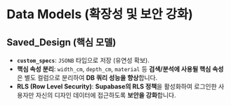 # Data Models (확장성 및 보안 강화)

## Saved_Design (핵심 모델)

  * **`custom_specs`**: `JSONB` 타입으로 저장 (유연성 확보).
  * **핵심 속성 분리**: `width_cm`, `depth_cm`, `material` 등 **검색/분석에 사용될 핵심 속성**은 별도 컬럼으로 분리하여 **DB 쿼리 성능을 향상**합니다.
  * **RLS (Row Level Security)**: **Supabase의 RLS 정책**을 활성화하여 로그인한 사용자만 자신의 디자인 데이터에 접근하도록 **보안을 강화**합니다.
